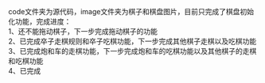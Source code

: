 code文件夹为源代码，image文件夹为棋子和棋盘图片，目前只完成了棋盘初始化功能，完成进度：<br>
1、还不能拖动棋子，下一步完成拖动棋子的功能<br>
2、已完成卒子走棋规则和卒子吃棋功能，下一步完成其他棋子走棋以及吃棋功能<br>
3、已完成炮和车的走棋功能，下一步完成炮和车的吃棋功能以及其他棋子的走棋和吃棋功能<br>
4、已完成
